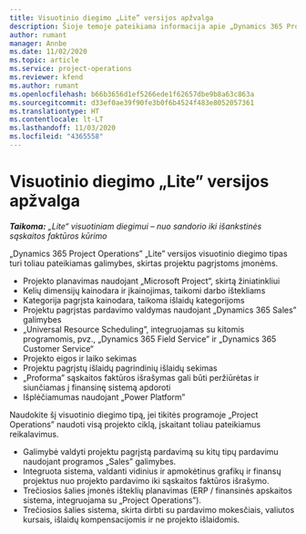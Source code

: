```yaml
---
title: Visuotinio diegimo „Lite” versijos apžvalga
description: Šioje temoje pateikiama informacija apie „Dynamics 365 Project Operations” „Lite” versijos visuotinį diegimą.
author: rumant
manager: Annbe
ms.date: 11/02/2020
ms.topic: article
ms.service: project-operations
ms.reviewer: kfend
ms.author: rumant
ms.openlocfilehash: b66b3656d1ef5266ede1f62657dbe9b8a63c863a
ms.sourcegitcommit: d33ef0ae39f90fe3b0f6b4524f483e8052057361
ms.translationtype: HT
ms.contentlocale: lt-LT
ms.lasthandoff: 11/03/2020
ms.locfileid: "4365558"
---
```

# <a name="lite-deployment-overview"></a>Visuotinio diegimo „Lite” versijos apžvalga

_**Taikoma:** „Lite“ visuotiniam diegimui – nuo sandorio iki išankstinės sąskaitos faktūros kūrimo_

„Dynamics 365 Project Operations” „Lite” versijos visuotinio diegimo tipas turi toliau pateikiamas galimybes, skirtas projektu pagrįstoms įmonėms.

- Projekto planavimas naudojant „Microsoft Project“, skirtą žiniatinkliui
- Kelių dimensijų kainodara ir įkainojimas, taikomi darbo ištekliams
- Kategorija pagrįsta kainodara, taikoma išlaidų kategorijoms
- Projektu pagrįstas pardavimo valdymas naudojant „Dynamics 365 Sales” galimybes
- „Universal Resource Scheduling”, integruojamas su kitomis programomis, pvz., „Dynamics 365 Field Service” ir „Dynamics 365 Customer Service“
- Projekto eigos ir laiko sekimas
- Projektu pagrįstų išlaidų pagrindinių išlaidų sekimas
- „Proforma” sąskaitos faktūros išrašymas gali būti peržiūrėtas ir siunčiamas į finansinę sistemą apdoroti
- Išplėčiamumas naudojant „Power Platform”

Naudokite šį visuotinio diegimo tipą, jei tikitės programoje „Project Operations” naudoti visą projekto ciklą, įskaitant toliau pateikiamus reikalavimus.

- Galimybė valdyti projektu pagrįstą pardavimą su kitų tipų pardavimu naudojant programos „Sales” galimybes.
- Integruota sistema, valdanti vidinius ir apmokėtinus grafikų ir finansų projektus nuo projekto pardavimo iki sąskaitos faktūros išrašymo.
- Trečiosios šalies įmonės išteklių planavimas (ERP / finansinės apskaitos sistema, integruojama su „Project Operations”).
- Trečiosios šalies sistema, skirta dirbti su pardavimo mokesčiais, valiutos kursais, išlaidų kompensacijomis ir ne projekto išlaidomis.

